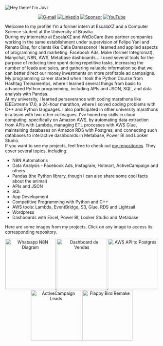 ![Hey there! I'm Jovi](https://github.com/user-attachments/assets/ddc6db85-6276-4bcf-9602-f546a9ce73a0)
<div align="center">
  
  [![G-mail](https://img.shields.io/badge/Gmail-D14836?style=for-the-badge&logo=gmail&logoColor=white)](mailto:joviprata07@gmail.com)
  [![Linkedin](https://img.shields.io/badge/LinkedIn-0077B5?style=for-the-badge&logo=linkedin&logoColor=white)](https://www.linkedin.com/in/jovi-prata-750013245/)
  [![Sponsor](https://img.shields.io/badge/sponsor-30363D?style=for-the-badge&logo=GitHub-Sponsors&logoColor=#white)](https://github.com/sponsors/joviprata)
  [![YouTube](https://img.shields.io/badge/YouTube-FF0000?style=for-the-badge&logo=youtube&logoColor=white)](https://www.youtube.com/@joviprata)
  
</div>

Welcome to my profile! I'm a former intern at EscalaXZ and a Computer Science student at the University of Brasilia.<br/>
During my internship at EscalaXZ and WeDoCare (two partner companies working in the same establishment under supervision of Felipe Yani and Renato Dias, for clients like Cátia Damasceno) I learned and applied aspects of programming and marketing. Facebook Ads, Make (former Integromat), Manychat, N8N, AWS, Metabase dashboards... I used several tools for the purpose of reducing time spent doing repetitive tasks, increasing the number of leads and sales, and gathering valuable information so that we can better direct our money investments on more profitable ad campaigns.<br/>
My programming career started when I took the Python Course from Hashtag Treinamentos, where I learned several things from basic to advanced Python programming, including APIs and JSON, SQL, and data analysis with Pandas.<br/>
At my university, I learned perseverance with coding marathons like IEEExtreme 17.0, a 24-hour marathon, where I solved coding problems with C++ and Python languages. I also participated in other university marathons in a team with two other colleagues.
I've honed my skills in cloud computing, specifically on Amazon AWS, by automating data extraction from APIs with Lambda, managing ETL processes with AWS Glue, maintaining databases on Amazon RDS with Postgres, and connecting such databases to interactive dashboards in Metabase, Power BI and Looker Studio.<br/>
If you want to see my projects, feel free to check out [my repositories](https://github.com/joviprata?tab=repositories). They cover several topics, including:<br/>
- N8N Automations
- Data Analysis - Facebook Ads, Instagram, Hotmart, ActiveCampaign and others
- Pandas (the Python library, though I can also share some cool facts about the animal)
- APIs and JSON
- SQL
- App Development
- Competitive Programming with Python and C++
- AWS tools: Lambda, EventBridge, S3, Glue, RDS and Lightsail
- Wordpress
- Dashboards with Excel, Power BI, Looker Studio and Metabase
  
Here are some images from my projects. Click on any image to access its corresponding repository.<br/>

<p align="center">
  <a href="https://github.com/joviprata/N8N-whatsapp-to-postgres">
    <img src="https://github.com/user-attachments/assets/782dfa0a-6972-4cbb-b2f0-005b332c819c" alt="Whatsapp N8N Diagram" width="165"/>
  </a>
  <a href="https://github.com/joviprata/dashboard-de-vendas">
    <img src="https://github.com/user-attachments/assets/48903cc4-af27-4088-97dd-967abf589670" alt="Dashboard de Vendas" width="165"/>
  </a>
  <a href="https://github.com/joviprata/AWS-api-to-sql">
    <img src="https://github.com/user-attachments/assets/44e49f24-e6b3-4e28-a461-1d25495f0c3d" alt="AWS API to Postgres" width="165"/>
  </a>
  <a href="https://github.com/joviprata/N8N-activecampaign-to-postgres">
    <img src="https://github.com/user-attachments/assets/5345e989-ed51-4f81-8281-e4c4bcfccdc5" alt="ActiveCampaign Leads" width="165"/>
  </a>
  <a href="https://github.com/joviprata/flappy-bird-remake">
    <img src="https://github.com/user-attachments/assets/f3da96c3-606a-4970-a59d-300479fba8a5" alt="Flappy Bird Remake" width="165"/>
  </a>

<!-- add some more projects here. Each line can contain around 5 projects. 
  <a href="https://github.com/joviprata/app-great-stories">
    <img src="https://github.com/user-attachments/assets/71df5e4f-9b65-41a1-8641-9a9bffd175c1" alt="App Great Stories" width="165"/>
  </a>
  <a href="https://github.com/joviprata/competitive-programming">
    <img src="https://github.com/user-attachments/assets/b0963cbd-596a-4443-918b-252ea430d276" alt="Competitive Programming" width="165"/>
  </a>
</p>


<!--

[![trophy](https://github-profile-trophy.vercel.app/?username=joviprata&theme=onedark&row=1&column=7)](https://github.com/ryo-ma/github-profile-trophy)

<img align="right" alt="jpg" width="250px" src="https://github.com/user-attachments/assets/df9b960b-04d3-47b8-97cd-d9db98aba6bc" />

## Stargazers

[![Stargazers repo roster for @joviprata/joviprata](https://reporoster.com/stars/joviprata/N8N-whatsapp-to-postgres)](https://github.com/joviprata/N8N-whatsapp-to-postgres/stargazers)
-->
<!--
**joviprata/joviprata** is a ✨ _special_ ✨ repository because its `README.md` (this file) appears on your GitHub profile.

Here are some ideas to get you started:

- 🔭 I’m currently working on ...
- 🌱 I’m currently learning ...
- 👯 I’m looking to collaborate on ...
- 🤔 I’m looking for help with ...
- 💬 Ask me about ...
- 📫 How to reach me: ...
- 😄 Pronouns: ...
- ⚡ Fun fact: ...
-->
